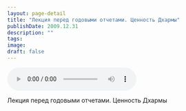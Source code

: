 ```yaml
---
layout: page-detail
title: "Лекция перед годовыми отчетами. Ценность Дхармы"
publishDate: 2009.12.31
description: ""
tags:
image:
draft: false
---
```


<audio title="2009.12.31 - Лекция перед годовыми отчетами. Ценность Дхармы.mp3" src="/upload/iblock/3c0/3c0f35a5156b630da4c173160bf22b04.mp3" controls=""></audio>

 Лекция перед годовыми отчетами. Ценность Дхармы   

  
